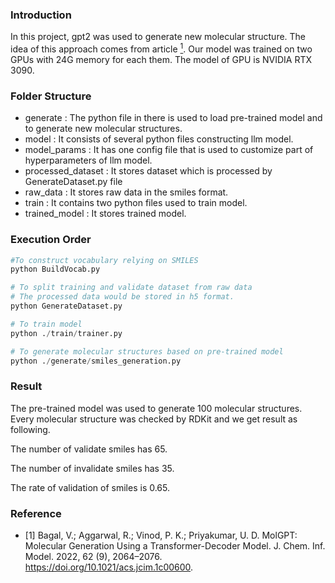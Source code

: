 ### Introduction

In this project, gpt2 was used to generate new molecular structure. The idea of this approach comes from article [<sup>1</sup>](#refer-anchor-1).
Our model was trained on two GPUs with 24G memory for each them. The model of GPU is NVIDIA RTX 3090.

### Folder Structure
- generate : The python file in there is used to load pre-trained model and to generate new molecular structures.
- model : It consists of several python files constructing llm model.
- model_params : It has one config file that is used to customize part of hyperparameters of llm model.
- processed_dataset : It stores dataset which is processed by GenerateDataset.py file 
- raw_data : It stores raw data in the smiles format.
- train : It contains two python files used to train model.
- trained_model : It stores trained model.

### Execution Order
```python
#To construct vocabulary relying on SMILES 
python BuildVocab.py

# To split training and validate dataset from raw data
# The processed data would be stored in h5 format.
python GenerateDataset.py

# To train model
python ./train/trainer.py

# To generate molecular structures based on pre-trained model
python ./generate/smiles_generation.py
```
### Result

The pre-trained model was used to generate 100 molecular structures. 
Every molecular structure was checked by RDKit and we get result as following.

The number of validate smiles has 65.

The number of invalidate smiles has 35.

The rate of validation of smiles is 0.65.

### Reference
<div id="refer-anchor-1"></div>

- [1] Bagal, V.; Aggarwal, R.; Vinod, P. K.; Priyakumar, U. D. MolGPT: Molecular Generation Using a Transformer-Decoder Model. J. Chem. Inf. Model. 2022, 62 (9), 2064–2076. https://doi.org/10.1021/acs.jcim.1c00600.
